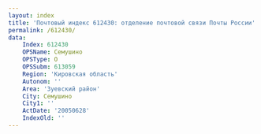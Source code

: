 ```yaml
---
layout: index
title: 'Почтовый индекс 612430: отделение почтовой связи Почты России'
permalink: /612430/
data:
    Index: 612430
    OPSName: Семушино
    OPSType: О
    OPSSubm: 613059
    Region: 'Кировская область'
    Autonom: ''
    Area: 'Зуевский район'
    City: Семушино
    City1: ''
    ActDate: '20050628'
    IndexOld: ''
---
```

